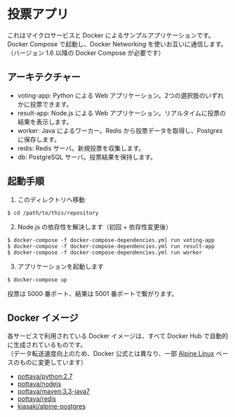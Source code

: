 投票アプリ
==================

これはマイクロサービスと Docker によるサンプルアプリケーションです。  
Docker Compose で起動し、Docker Networking を使いお互いに通信します。  
（バージョン 1.6 以降の Docker Compose が必要です）


アーキテクチャー
------------------

* voting-app: Python による Web アプリケーション。2つの選択肢のいずれかに投票できます。
* result-app: Node.js による Web アプリケーション。リアルタイムに投票の結果を表示します。
* worker: Java によるワーカー。Redis から投票データを取得し、Postgres に保存します。
* redis: Redis サーバ。新規投票を収集します。
* db: PostgreSQL サーバ。投票結果を保持します。


起動手順
------------------

1. このディレクトリへ移動

```
$ cd /path/to/this/repository
```

2. Node.js の依存性を解決します（初回 + 依存性変更後）

```
$ docker-compose -f docker-compose-dependencies.yml run voting-app
$ docker-compose -f docker-compose-dependencies.yml run result-app
$ docker-compose -f docker-compose-dependencies.yml run worker
```

3. アプリケーションを起動します

```
$ docker-compose up
```

投票は 5000 番ポート、結果は 5001 番ポートで繋がります。


Docker イメージ
------------------

各サービスで利用されている Docker イメージは、すべて Docker Hub で自動的に生成されているものです。  
（データ転送速度向上のため、Docker 公式とは異なり、一部 [Alpine Linux](http://www.alpinelinux.org/) ベースのものに変更しています）

 - [pottava/python:2.7](https://hub.docker.com/r/pottava/python/)
 - [pottava/nodejs](https://hub.docker.com/r/pottava/nodejs/)
 - [pottava/maven:3.3-java7](https://hub.docker.com/r/pottava/maven/)
 - [pottava/redis](https://hub.docker.com/r/pottava/redis/)
 - [kiasaki/alpine-postgres](https://hub.docker.com/r/kiasaki/alpine-postgres/)
